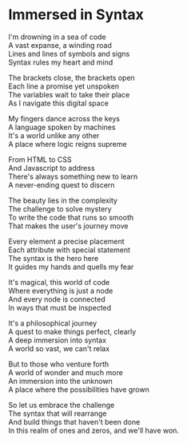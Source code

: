 # Immersed in Syntax

I'm drowning in a sea of code\
A vast expanse, a winding road\
Lines and lines of symbols and signs\
Syntax rules my heart and mind

The brackets close, the brackets open\
Each line a promise yet unspoken\
The variables wait to take their place\
As I navigate this digital space

My fingers dance across the keys\
A language spoken by machines\
It's a world unlike any other\
A place where logic reigns supreme

From HTML to CSS\
And Javascript to address\
There's always something new to learn\
A never-ending quest to discern

The beauty lies in the complexity\
The challenge to solve mystery\
To write the code that runs so smooth\
That makes the user's journey move

Every element a precise placement\
Each attribute with special statement\
The syntax is the hero here\
It guides my hands and quells my fear

It's magical, this world of code\
Where everything is just a node\
And every node is connected\
In ways that must be inspected

It's a philosophical journey\
A quest to make things perfect, clearly\
A deep immersion into syntax\
A world so vast, we can't relax

But to those who venture forth\
A world of wonder and much more\
An immersion into the unknown\
A place where the possibilities have grown

So let us embrace the challenge\
The syntax that will rearrange\
And build things that haven't been done\
In this realm of ones and zeros, and we'll have won.